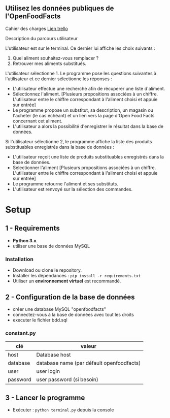 Utilisez les données publiques de l'OpenFoodFacts
-

Cahier des charges [Lien trello](https://trello.com/b/JoVMG8ls/)

Description du parcours utilisateur

L'utilisateur est sur le terminal. Ce dernier lui affiche les choix suivants :

1. Quel aliment souhaitez-vous remplacer ? 
2. Retrouver mes aliments substitués.

L'utilisateur sélectionne 1. Le programme pose les questions suivantes à l'utilisateur et ce dernier sélectionne les réponses :

- L'utilisateur effectue une recherche afin de récuperer une liste d'aliment.
- Sélectionnez l'aliment. [Plusieurs propositions associées à un chiffre. L'utilisateur entre le chiffre correspondant à l'aliment choisi et appuie sur entrée]
- Le programme propose un substitut, sa description, un magasin ou l'acheter (le cas échéant) et un lien vers la page d'Open Food Facts concernant cet aliment.
- L'utilisateur a alors la possibilité d'enregistrer le résultat dans la base de données.

Si l'utilisateur sélectionne 2, le programme affiche la liste des produits substituables enregistrés dans la base de données :

- L'utilisateur reçoit une liste de produits substituables enregistrés dans la base de données.
- Selectionner l'aliment [Plusieurs propositions associées à un chiffre. L'utilisateur entre le chiffre correspondant à l'aliment choisi et appuie sur entrée]
- Le programme retourne l'aliment et ses substituts.
- L'utilisateur est renvoyé sur la sélection des commandes.

# Setup

## 1 - Requirements
*  **Python 3.x**.
* utiliser une base de données MySQL

### Installation 
* Download ou clone le repository.
* Installer les dépendances : `pip install -r requirements.txt`
* Utiliser un **environnement virtuel** est recommandé.

## 2 - Configuration de la base de données

* créer une database MySQL "openfoodfacts"
* connectez-vous à la base de données avec tout les droits
* executer le fichier bdd.sql

### constant.py
clé | valeur
----- | ---------------
host | Database host
database | database name (par défault openfoodfacts)
user | user login
password | user password (si besoin) 

## 3 - Lancer le programme 
* Exécuter : `python terminal.py`  depuis la console
